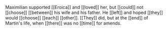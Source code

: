 Maximilian supported [[Eroica]] and [[loved]] her, but [[could]] not [[choose]] [[between]] his wife and his father. He [[left]] and hoped [[they]] would [[choose]] [[each]] [[other]]. [[They]] did, but at the [[end]] of Martin's life, when [[there]] was no [[time]] for amends.  